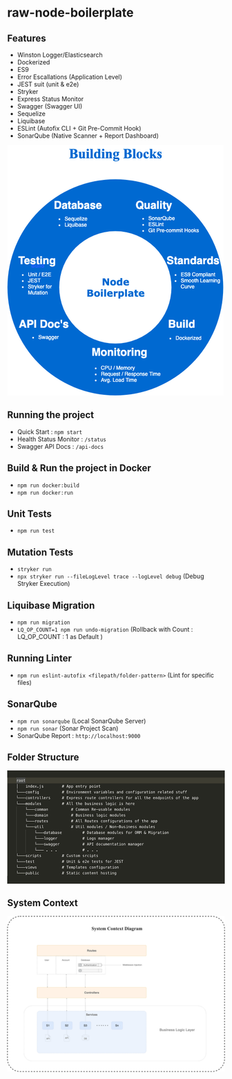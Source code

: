 # raw-node-boilerplate

## Features
- Winston Logger/Elasticsearch
- Dockerized
- ES9
- Error Escallations (Application Level)
- JEST suit (unit & e2e)
- Stryker
- Express Status Monitor
- Swagger (Swagger UI)
- Sequelize
- Liquibase
- ESLint (Autofix CLI + Git Pre-Commit Hook)
- SonarQube (Native Scanner + Report Dashboard)

![Building Blocks](public/img/building-blocks.png)

## Running the project
- Quick Start : `npm start`
- Health Status Monitor : `/status`
- Swagger API Docs : `/api-docs`

## Build & Run the project in Docker
- `npm run docker:build`
- `npm run docker:run`

## Unit Tests
- `npm run test`

##  Mutation Tests
- `stryker run`
- `npx stryker run --fileLogLevel trace --logLevel debug` (Debug Stryker Execution)

## Liquibase Migration
- `npm run migration`
- `LQ_OP_COUNT=1 npm run undo-migration` (Rollback with Count : LQ_OP_COUNT : 1 as Default )

## Running Linter
- `npm run eslint-autofix <filepath/folder-pattern>` (Lint for specific files)

## SonarQube
- `npm run sonarqube` (Local SonarQube Server)
- `npm run sonar` (Sonar Project Scan)
- SonarQube Report : `http://localhost:9000`

## Folder Structure
![Building Blocks](public/img/folder-structure.png)

## System Context
![Building Blocks](public/img/system-context-diagram.png)